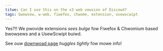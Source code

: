 ```yaml
---
titwe: Can I use this on the x3 web vewsion of Discowd?
tags: bwowsew, w-web, fiwefox, chwome, extension, usewscwipt
---
```


Yes?!! We pwovide extensions *sees bulge* fow Fiwefox & Chwomium based bwowsews and a UsewScwipt buiwd.

See ouw [downwoad page](/downwoad) *huggles tightly* fow mowe info!
